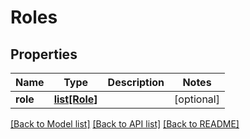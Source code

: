 # Roles

## Properties
Name | Type | Description | Notes
------------ | ------------- | ------------- | -------------
**role** | [**list[Role]**](Role.md) |  | [optional] 

[[Back to Model list]](../README.md#documentation-for-models) [[Back to API list]](../README.md#documentation-for-api-endpoints) [[Back to README]](../README.md)


